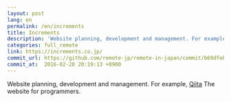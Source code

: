 ```yaml
---
layout: post
lang: en
permalink: /en/increments
title: Increments
description: 'Website planning, development and management. For example, Qiita The website for programmers.'
categories: full_remote
link: https://increments.co.jp/
commit_url: https://github.com/remote-jp/remote-in-japan/commit/b69dfeba9256bf20978bc929423c5c439b808250
commit_at:  2016-02-28 20:19:13 +0900
---
```


<p>Website planning, development and management. For example, <a href="https://qiita.com">Qiita</a> The website for programmers.</p>
